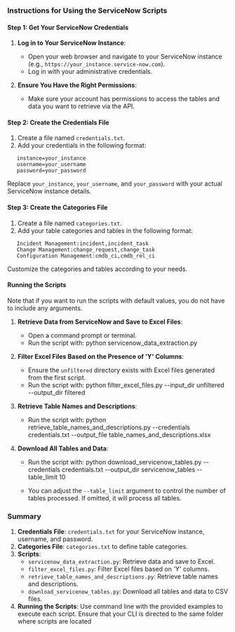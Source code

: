 ### Instructions for Using the ServiceNow Scripts

#### Step 1: Get Your ServiceNow Credentials

1. **Log in to Your ServiceNow Instance**:
   - Open your web browser and navigate to your ServiceNow instance (e.g., `https://your_instance.service-now.com`).
   - Log in with your administrative credentials.

2. **Ensure You Have the Right Permissions**:
   - Make sure your account has permissions to access the tables and data you want to retrieve via the API.

#### Step 2: Create the Credentials File

1. Create a file named `credentials.txt`.
2. Add your credentials in the following format:

```
   instance=your_instance
   username=your_username
   password=your_password
```

   Replace `your_instance`, `your_username`, and `your_password` with your actual ServiceNow instance details.

#### Step 3: Create the Categories File

1. Create a file named `categories.txt`.
2. Add your table categories and tables in the following format:

```
   Incident Management:incident,incident_task
   Change Management:change_request,change_task
   Configuration Management:cmdb_ci,cmdb_rel_ci
```

   Customize the categories and tables according to your needs.

#### Running the Scripts

Note that if you want to run the scripts with default values, you do not have to include any arguments.

1. **Retrieve Data from ServiceNow and Save to Excel Files**:
   - Open a command prompt or terminal.
   - Run the script with:
     python servicenow_data_extraction.py

2. **Filter Excel Files Based on the Presence of 'Y' Columns**:
   - Ensure the `unfiltered` directory exists with Excel files generated from the first script.
   - Run the script with:
     python filter_excel_files.py --input_dir unfiltered --output_dir filtered

3. **Retrieve Table Names and Descriptions**:
   - Run the script with:
     python retrieve_table_names_and_descriptions.py --credentials credentials.txt --output_file table_names_and_descriptions.xlsx

4. **Download All Tables and Data**:
   - Run the script with:
     python download_servicenow_tables.py --credentials credentials.txt --output_dir servicenow_tables --table_limit 10

   - You can adjust the `--table_limit` argument to control the number of tables processed. If omitted, it will process all tables.

### Summary

1. **Credentials File**: `credentials.txt` for your ServiceNow instance, username, and password.
2. **Categories File**: `categories.txt` to define table categories.
3. **Scripts**:
   - `servicenow_data_extraction.py`: Retrieve data and save to Excel.
   - `filter_excel_files.py`: Filter Excel files based on 'Y' columns.
   - `retrieve_table_names_and_descriptions.py`: Retrieve table names and descriptions.
   - `download_servicenow_tables.py`: Download all tables and data to CSV files.
4. **Running the Scripts**: Use command line with the provided examples to execute each script. Ensure that your CLI is directed to the same folder where scripts are located


